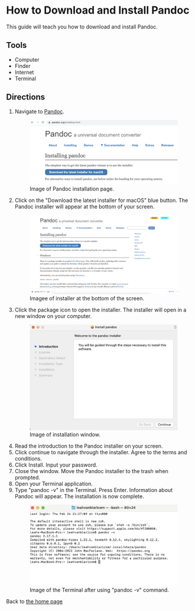 # How to Download and Install Pandoc 
This guide will teach you how to download and install Pandoc.

## Tools 
- Computer 
- Finder 
- Internet
- Terminal

## Directions 
1. Navigate to [Pandoc](https://pandoc.org/installing.html). 
   <figure> <img src="images../../../images/pandoc-info-screen.png"> </img>
    <figcaption> Image of Pandoc installation page. </figcaption> </figure>
2.  Click on the "Download the latest installer for macOS" blue button. The Pandoc installer will appear at the bottom of your screen. 
    <figure> <img src="images../../../images/pandoc-install-bottom-of-screen.png"> </img>
     <figcaption> Imagee of installer at the bottom of the screen. </figcaption> </figure>
3. Click the package icon to open the installer. The installer will open in a new window on your computer.
   <figure> <img src="images../../../images/pandoc-installer.png"> </img>
   <figcaption> Image of installation window. </figure>
4. Read the introduction to the Pandoc installer on your screen.
5. Click continue to navigate through the installer. Agree to the terms and conditions. 
6. Click Install. Input your password. 
7. Close the window. Move the Pandoc installer to the trash when prompted. 
8.  Open your Terminal application. 
9.  Type "pandoc -v" in the Terminal. Press Enter. Information about Pandoc will appear. The installation is now complete. 
     <figure> <img src="images../../../images/pandoc-v.png"> </img>
     <figcaption> Image of the Terminal after using "pandoc -v" command. </figure>

Back to [the home page](../index.html)